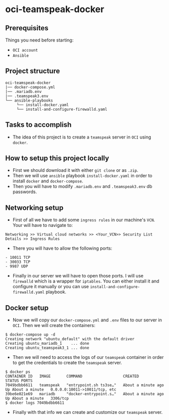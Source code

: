# oci-teamspeak-docker

## Prerequisites
Things you need before starting:
* `OCI account`
* `Ansible`

## Project structure
```
oci-teamspeak-docker
|── docker-compose.yml
|── .mariadb.env
|── .teamspeak3.env
└── ansible-playbooks
     └── install-docker.yaml
     └── install-and-configure-firewalld.yaml
```
## Tasks to accomplish
- The idea of this project is to create a `teamspeak` server in `OCI` using `docker`.

## How to setup this project locally
- First we should download it with either `git clone` or as `.zip`.
- Then we will use `ansible` playbook `install-docker.yaml` in order to install `docker` and `docker-compose`.
- Then you will have to modify `.mariadb.env` and `.teamspeak3.env` db passwords.

## Networking setup
- First of all we have to add some `ingress rules` in our machine's `VCN`. Your will have to navigate to:
````
Networking >> Virtual cloud networks >> <Your_VCN>> Security List Details >> Ingress Rules
````
- There you will have to allow the following ports: 
````
- 10011 TCP
- 30033 TCP
- 9987 UDP
````   
- Finally in our server we will have to open those ports. I will use `firewalld` which is a wrapper for `iptables`. You can either install it and configure it manually or you can use `install-and-configure-firewalld.yaml` playbook.

## Docker setup
- Now we will copy our `docker-compose.yml` and `.env` files to our server in `OCI`. Then we will create the containers:
````
$ docker-compose up -d
Creating network "ubuntu_default" with the default driver
Creating ubuntu_mariadb_1    ... done
Creating ubuntu_teamspeak3_1 ... done
````
- Then we will need to access the logs of our `teamspeak` container in order to get the credentials to create the `teamspeak` server.
````
$ docker ps
CONTAINER ID   IMAGE       COMMAND                  CREATED              STATUS PORTS                                                                                         
7049bdbb6611   teamspeak   "entrypoint.sh ts3se…"   About a minute ago   Up About a minute   0.0.0.0:10011->10011/tcp, etc   
39be6e021e69   mariadb     "docker-entrypoint.s…"   About a minute ago   Up About a minute   3306/tcp                                                                                             
$ docker logs 7049bdbb6611                                                                                     
````
- Finally with that info we can create and customize our `teamspeak` server.
